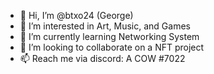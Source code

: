 - 👋 Hi, I’m @btxo24 (George)
- 👀 I’m interested in Art, Music, and Games
- 🌱 I’m currently learning Networking System
- 💞️ I’m looking to collaborate on a NFT project 
- 📫 Reach me via discord: A COW #7022

<!---
btxo24/btxo24 is a ✨ special ✨ repository because its `README.md` (this file) appears on your GitHub profile.
You can click the Preview link to take a look at your changes.
--->
